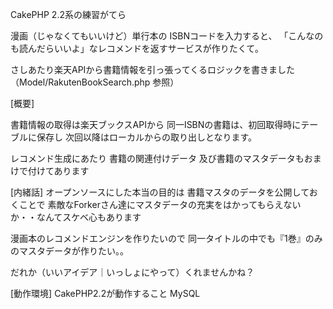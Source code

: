 CakePHP 2.2系の練習がてら

漫画（じゃなくてもいいけど）単行本の
ISBNコードを入力すると、
「こんなのも読んだらいいよ」なレコメンドを返すサービスが作りたくて。

さしあたり楽天APIから書籍情報を引っ張ってくるロジックを書きました
（Model/RakutenBookSearch.php 参照）


[概要]

書籍情報の取得は楽天ブックスAPIから
同一ISBNの書籍は、初回取得時にテーブルに保存し
次回以降はローカルからの取り出しとなります。

レコメンド生成にあたり
書籍の関連付けデータ
及び書籍のマスタデータもおまけで付けてあります

[内緒話]
オープンソースにした本当の目的は
書籍マスタのデータを公開しておくことで
素敵なForkerさん達にマスタデータの充実をはかってもらえないか・・なんてスケベ心もあります

漫画本のレコメンドエンジンを作りたいので
同一タイトルの中でも『1巻』のみのマスタデータが作りたい。。

だれか（いいアイデア｜いっしょにやって）くれませんかね？


[動作環境]
CakePHP2.2が動作すること
MySQL


